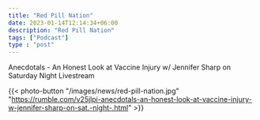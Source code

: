 ```yaml
---
title: "Red Pill Nation"
date: 2023-01-14T12:14:34+06:00
description: "Red Pill Nation"
tags: ["Podcast"]
type : "post"
---
```

Anecdotals - An Honest Look at Vaccine Injury w/ Jennifer Sharp on Saturday Night Livestream


{{< photo-button "/images/news/red-pill-nation.jpg" "https://rumble.com/v25jlpi-anecdotals-an-honest-look-at-vaccine-injury-w-jennifer-sharp-on-sat.-night-.html" >}}


